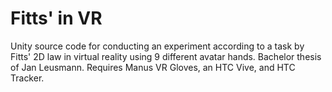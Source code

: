 # Fitts' in VR
Unity source code for conducting an experiment according to a task by Fitts' 2D law in virtual reality using 9 different avatar hands. Bachelor thesis of Jan Leusmann. Requires Manus VR Gloves, an HTC Vive, and HTC Tracker.
